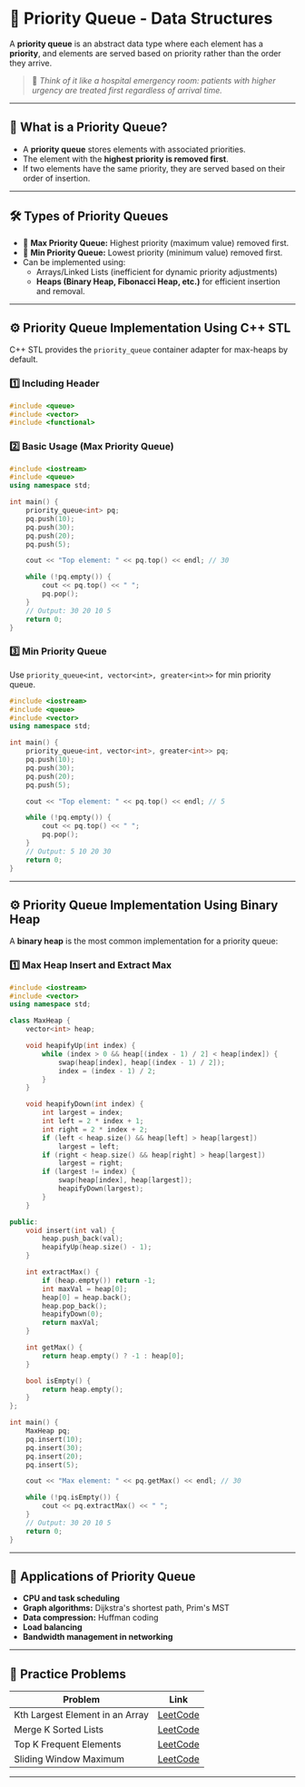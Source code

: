 # 📘 Priority Queue - Data Structures

A **priority queue** is an abstract data type where each element has a **priority**, and elements are served based on priority rather than the order they arrive.

> 🎯 *Think of it like a hospital emergency room: patients with higher urgency are treated first regardless of arrival time.*

---

## 📌 What is a Priority Queue?

- A **priority queue** stores elements with associated priorities.
- The element with the **highest priority is removed first**.
- If two elements have the same priority, they are served based on their order of insertion.

---

## 🛠️ Types of Priority Queues

- 🥇 **Max Priority Queue:** Highest priority (maximum value) removed first.
- 🥈 **Min Priority Queue:** Lowest priority (minimum value) removed first.
- Can be implemented using:
  - Arrays/Linked Lists (inefficient for dynamic priority adjustments)
  - **Heaps (Binary Heap, Fibonacci Heap, etc.)** for efficient insertion and removal.

---

## ⚙️ Priority Queue Implementation Using C++ STL

C++ STL provides the `priority_queue` container adapter for max-heaps by default.

### 1️⃣ Including Header

```cpp
#include <queue>
#include <vector>
#include <functional>
```

### 2️⃣ Basic Usage (Max Priority Queue)

```cpp
#include <iostream>
#include <queue>
using namespace std;

int main() {
    priority_queue<int> pq;
    pq.push(10);
    pq.push(30);
    pq.push(20);
    pq.push(5);

    cout << "Top element: " << pq.top() << endl; // 30

    while (!pq.empty()) {
        cout << pq.top() << " ";
        pq.pop();
    }
    // Output: 30 20 10 5
    return 0;
}
```

### 3️⃣ Min Priority Queue

Use `priority_queue<int, vector<int>, greater<int>>` for min priority queue.

```cpp
#include <iostream>
#include <queue>
#include <vector>
using namespace std;

int main() {
    priority_queue<int, vector<int>, greater<int>> pq;
    pq.push(10);
    pq.push(30);
    pq.push(20);
    pq.push(5);

    cout << "Top element: " << pq.top() << endl; // 5

    while (!pq.empty()) {
        cout << pq.top() << " ";
        pq.pop();
    }
    // Output: 5 10 20 30
    return 0;
}
```

---

## ⚙️ Priority Queue Implementation Using Binary Heap

A **binary heap** is the most common implementation for a priority queue:

### 1️⃣ Max Heap Insert and Extract Max

```cpp
#include <iostream>
#include <vector>
using namespace std;

class MaxHeap {
    vector<int> heap;

    void heapifyUp(int index) {
        while (index > 0 && heap[(index - 1) / 2] < heap[index]) {
            swap(heap[index], heap[(index - 1) / 2]);
            index = (index - 1) / 2;
        }
    }

    void heapifyDown(int index) {
        int largest = index;
        int left = 2 * index + 1;
        int right = 2 * index + 2;
        if (left < heap.size() && heap[left] > heap[largest])
            largest = left;
        if (right < heap.size() && heap[right] > heap[largest])
            largest = right;
        if (largest != index) {
            swap(heap[index], heap[largest]);
            heapifyDown(largest);
        }
    }

public:
    void insert(int val) {
        heap.push_back(val);
        heapifyUp(heap.size() - 1);
    }

    int extractMax() {
        if (heap.empty()) return -1;
        int maxVal = heap[0];
        heap[0] = heap.back();
        heap.pop_back();
        heapifyDown(0);
        return maxVal;
    }

    int getMax() {
        return heap.empty() ? -1 : heap[0];
    }

    bool isEmpty() {
        return heap.empty();
    }
};

int main() {
    MaxHeap pq;
    pq.insert(10);
    pq.insert(30);
    pq.insert(20);
    pq.insert(5);

    cout << "Max element: " << pq.getMax() << endl; // 30

    while (!pq.isEmpty()) {
        cout << pq.extractMax() << " ";
    }
    // Output: 30 20 10 5
    return 0;
}
```

---

## 🚀 Applications of Priority Queue

- **CPU and task scheduling**
- **Graph algorithms:** Dijkstra's shortest path, Prim's MST
- **Data compression:** Huffman coding
- **Load balancing**
- **Bandwidth management in networking**

---

## 🧩 Practice Problems

| Problem                                     | Link                                                                       |
|---------------------------------------------|----------------------------------------------------------------------------|
| Kth Largest Element in an Array             | [LeetCode](https://leetcode.com/problems/kth-largest-element-in-an-array/) |
| Merge K Sorted Lists                        | [LeetCode](https://leetcode.com/problems/merge-k-sorted-lists/)            |
| Top K Frequent Elements                     | [LeetCode](https://leetcode.com/problems/top-k-frequent-elements/)         |
| Sliding Window Maximum                      | [LeetCode](https://leetcode.com/problems/sliding-window-maximum/)          |

---


